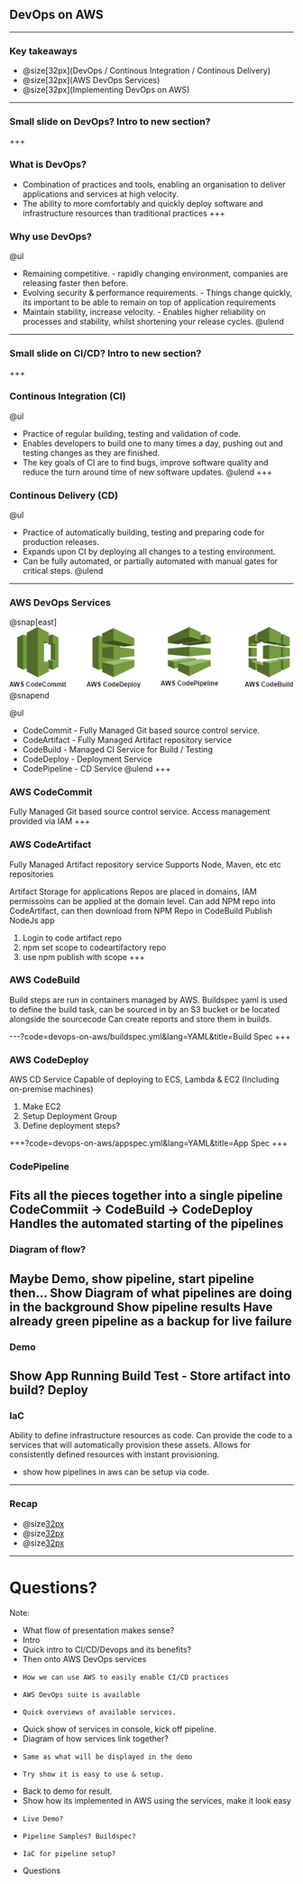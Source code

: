 [comment]: <> (https://gitpitch.com/willstobo/gitpitch-talks/master?p=devops-on-aws)
## DevOps on AWS
---
### Key takeaways
- @size[32px](DevOps / Continous Integration / Continous Delivery)
- @size[32px](AWS DevOps Services)
- @size[32px](Implementing DevOps on AWS)
---

### Small slide on DevOps? Intro to new section?
+++

### What is DevOps?
- Combination of practices and tools, enabling an organisation to deliver applications and services at high velocity.
- The ability to more comfortably and quickly deploy software and infrastructure resources than traditional practices
+++

### Why use DevOps?
@ul
- Remaining competitive. - rapidly changing environment, companies are releasing faster then before.
- Evolving security & performance requirements. - Things change quickly, its important to be able to remain on top of application requirements
- Maintain stability, increase velocity. - Enables higher reliability on processes and stability, whilst shortening your release cycles.
@ulend
---

### Small slide on CI/CD? Intro to new section?
+++

### Continous Integration (CI)
@ul
- Practice of regular building, testing and validation of code.
- Enables developers to build one to many times a day, pushing out and testing changes as they are finished.
- The key goals of CI are to find bugs, improve software quality and reduce the turn around time of new software updates.
@ulend
+++

### Continous Delivery (CD)
@ul
- Practice of automatically building, testing and preparing code for production releases.
- Expands upon CI by deploying all changes to a testing environment.
- Can be fully automated, or partially automated with manual gates for critical steps.
@ulend
---

### AWS DevOps Services
@snap[east]
![AWS-DevOps-Services](devops-on-aws/aws-devops-services.jpg)
@snapend

@ul
- CodeCommit - Fully Managed Git based source control service.
- CodeArtifact - Fully Managed Artifact repository service
- CodeBuild - Managed CI Service for Build / Testing
- CodeDeploy - Deployment Service
- CodePipeline - CD Service
@ulend
+++

### AWS CodeCommit
Fully Managed Git based source control service.
Access management provided via IAM
+++

### AWS CodeArtifact
Fully Managed Artifact repository service
Supports Node, Maven, etc etc repositories

Artifact Storage for applications
Repos are placed in domains, IAM permissoins can be applied at the domain level.
Can add NPM repo into CodeArtifact, can then download from NPM Repo in CodeBuild
Publish NodeJs app
1. Login to code artifact repo
2. npm set scope to codeartifactory repo
3. use npm publish with scope
+++

### AWS CodeBuild
Build steps are run in containers managed by AWS.
Buildspec yaml is used to define the build task, can be sourced in by an S3 bucket or be located alongside the sourcecode
Can create reports and store them in builds.

---?code=devops-on-aws/buildspec.yml&lang=YAML&title=Build Spec
+++

### AWS CodeDeploy
AWS CD Service 
Capable of deploying to ECS, Lambda & EC2 (Including on-premise machines)

1. Make EC2
2. Setup Deployment Group
3. Define deployment steps?

+++?code=devops-on-aws/appspec.yml&lang=YAML&title=App Spec
+++

### CodePipeline
Fits all the pieces together into a single pipeline
CodeCommiit -> CodeBuild -> CodeDeploy
Handles the automated starting of the pipelines
---

### Diagram of flow?
Maybe Demo, show pipeline, start pipeline then...
Show Diagram of what pipelines are doing in the background
Show pipeline results
Have already green pipeline as a backup for live failure
---

### Demo
Show App Running
Build
Test - Store artifact into build?
Deploy
---

### IaC
Ability to define infrastructure resources as code.
Can provide the code to a services that will automatically provision these assets.
Allows for consistently defined resources with instant provisioning.
- show how pipelines in aws can be setup via code.
---

### Recap
- @size[32px]()
- @size[32px]()
- @size[32px]()
---
# Questions?

Note:
- What flow of presentation makes sense?
- Intro
- Quick intro to CI/CD/Devops and its benefits?
- Then onto AWS DevOps services
-     How we can use AWS to easily enable CI/CD practices
-     AWS DevOps suite is available
-     Quick overviews of available services.
- Quick show of services in console, kick off pipeline.
- Diagram of how services link together?
-     Same as what will be displayed in the demo
-     Try show it is easy to use & setup.
- Back to demo for result.
- Show how its implemented in AWS using the services, make it look easy
-     Live Demo? 
-     Pipeline Samples? Buildspec?
-     IaC for pipeline setup?
- Questions